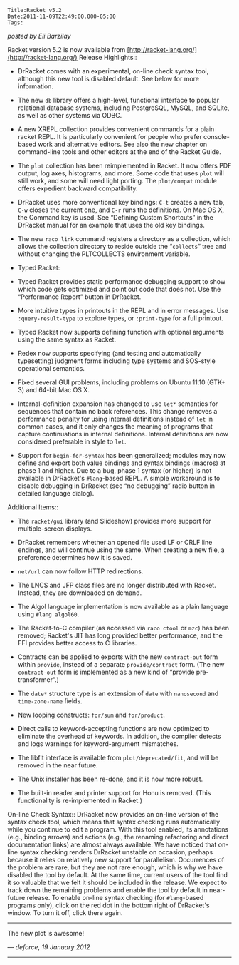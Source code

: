 
    Title:Racket v5.2
    Date:2011-11-09T22:49:00.000-05:00
    Tags:

*posted by Eli Barzilay*

Racket version 5.2 is now available from
[http://racket-lang.org/](http://racket-lang.org/)
Release Highlights:: 


* DrRacket comes with an experimental, on-line check syntax tool, although this new tool is disabled default.  See below for more information.

* The new `db` library offers a high-level, functional interface to popular relational database systems, including PostgreSQL, MySQL, and SQLite, as well as other systems via ODBC.

* A new XREPL collection provides convenient commands for a plain racket REPL.  It is particularly convenient for people who prefer console-based work and alternative editors.  See also the new chapter on command-line tools and other editors at the end of the Racket Guide.

* The `plot` collection has been reimplemented in Racket.  It now offers PDF output, log axes, histograms, and more.  Some code that uses `plot` will still work, and some will need light porting.  The `plot/compat` module offers expedient backward compatibility.

* DrRacket uses more conventional key bindings: `C-t` creates a new tab, `C-w` closes the current one, and `C-r` runs the definitions.  On Mac OS X, the Command key is used.  See “Defining Custom Shortcuts” in the DrRacket manual for an example that uses the old key bindings.

* The new `raco link` command registers a directory as a collection, which allows the collection directory to reside outside the “`collects`” tree and without changing the PLTCOLLECTS environment variable.

* Typed Racket:

* Typed Racket provides static performance debugging support to show which code gets optimized and point out code that does not.  Use the “Performance Report” button in DrRacket.

* More intuitive types in printouts in the REPL and in error messages.  Use `:query-result-type` to explore types, or `:print-type` for a full printout.

* Typed Racket now supports defining function with optional arguments using the same syntax as Racket.

* Redex now supports specifying (and testing and automatically typesetting) judgment forms including type systems and SOS-style operational semantics.

* Fixed several GUI problems, including problems on Ubuntu 11.10 (GTK+ 3) and 64-bit Mac OS X.

* Internal-definition expansion has changed to use `let*` semantics for sequences that contain no back references.  This change removes a performance penalty for using internal definitions instead of `let` in common cases, and it only changes the meaning of programs that capture continuations in internal definitions. Internal definitions are now considered preferable in style to `let`.

* Support for `begin-for-syntax` has been generalized; modules may now define and export both value bindings and syntax bindings (macros) at phase 1 and higher.
Due to a bug, phase 1 syntax (or higher) is not available in DrRacket's `#lang`-based REPL.  A simple workaround is to disable debugging in DrRacket (see “no debugging” radio button in detailed language dialog).

Additional Items:: 


* The `racket/gui` library (and Slideshow) provides more support for multiple-screen displays.

* DrRacket remembers whether an opened file used LF or CRLF line endings, and will continue using the same.  When creating a new file, a preference determines how it is saved.

* `net/url` can now follow HTTP redirections.

* The LNCS and JFP class files are no longer distributed with Racket.  Instead, they are downloaded on demand.

* The Algol language implementation is now available as a plain language using `#lang algol60`.

* The Racket-to-C compiler (as accessed via `raco ctool` or `mzc`) has been removed; Racket's JIT has long provided better performance, and the FFI provides better access to C libraries.

* Contracts can be applied to exports with the new `contract-out` form within `provide`, instead of a separate `provide/contract` form.  (The new `contract-out` form is implemented as a new kind of “provide pre-transformer”.)

* The `date*` structure type is an extension of `date` with `nanosecond` and `time-zone-name` fields.

* New looping constructs: `for/sum` and `for/product`.

* Direct calls to keyword-accepting functions are now optimized to eliminate the overhead of keywords.  In addition, the compiler detects and logs warnings for keyword-argument mismatches.

* The libfit interface is available from `plot/deprecated/fit`, and will be removed in the near future.

* The Unix installer has been re-done, and it is now more robust.

* The built-in reader and printer support for Honu is removed.  (This functionality is re-implemented in Racket.)

On-line Check Syntax:: 
DrRacket now provides an on-line version of the syntax check tool, which means that syntax checking runs automatically while you continue to edit a program.  With this tool enabled, its annotations (e.g., binding arrows) and actions (e.g., the renaming refactoring and direct documentation links) are almost always available.
We have noticed that on-line syntax checking renders DrRacket unstable on occasion, perhaps because it relies on relatively new support for parallelism.  Occurrences of the problem are rare, but they are not rare enough, which is why we have disabled the tool by default.  At the same time, current users of the tool find it so valuable that we felt it should be included in the release.  We expect to track down the remaining problems and enable the tool by default in near-future release.
To enable on-line syntax checking (for `#lang`-based programs only), click on the red dot in the bottom right of DrRacket's window.  To turn it off, click there again.

<!-- more -->



* * *

The new plot is awesome!

— *deforce, 19 January 2012*

* * *

